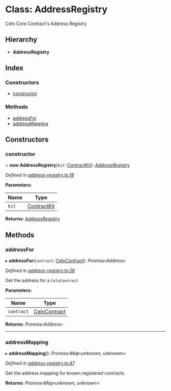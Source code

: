 # Class: AddressRegistry

Celo Core Contract's Address Registry

## Hierarchy

* **AddressRegistry**

## Index

### Constructors

* [constructor](_address_registry_.addressregistry.md#constructor)

### Methods

* [addressFor](_address_registry_.addressregistry.md#addressfor)
* [addressMapping](_address_registry_.addressregistry.md#addressmapping)

## Constructors

###  constructor

\+ **new AddressRegistry**(`kit`: [ContractKit](_kit_.contractkit.md)): *[AddressRegistry](_address_registry_.addressregistry.md)*

*Defined in [address-registry.ts:18](https://github.com/celo-org/celo-monorepo/blob/master/packages/sdk/contractkit/src/address-registry.ts#L18)*

**Parameters:**

Name | Type |
------ | ------ |
`kit` | [ContractKit](_kit_.contractkit.md) |

**Returns:** *[AddressRegistry](_address_registry_.addressregistry.md)*

## Methods

###  addressFor

▸ **addressFor**(`contract`: [CeloContract](../enums/_base_.celocontract.md)): *Promise‹Address›*

*Defined in [address-registry.ts:28](https://github.com/celo-org/celo-monorepo/blob/master/packages/sdk/contractkit/src/address-registry.ts#L28)*

Get the address for a `CeloContract`

**Parameters:**

Name | Type |
------ | ------ |
`contract` | [CeloContract](../enums/_base_.celocontract.md) |

**Returns:** *Promise‹Address›*

___

###  addressMapping

▸ **addressMapping**(): *Promise‹Map‹unknown, unknown››*

*Defined in [address-registry.ts:47](https://github.com/celo-org/celo-monorepo/blob/master/packages/sdk/contractkit/src/address-registry.ts#L47)*

Get the address mapping for known registered contracts

**Returns:** *Promise‹Map‹unknown, unknown››*
